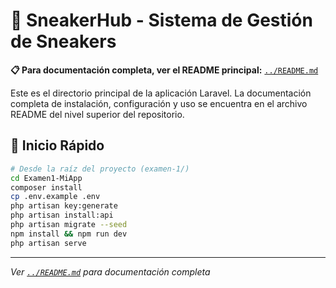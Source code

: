 # 🚀 SneakerHub - Sistema de Gestión de Sneakers

**📋 Para documentación completa, ver el README principal:** [`../README.md`](../README.md)

Este es el directorio principal de la aplicación Laravel. La documentación completa de instalación, configuración y uso se encuentra en el archivo README del nivel superior del repositorio.

## 🚀 Inicio Rápido

```bash
# Desde la raíz del proyecto (examen-1/)
cd Examen1-MiApp
composer install
cp .env.example .env
php artisan key:generate
php artisan install:api
php artisan migrate --seed
npm install && npm run dev
php artisan serve
```

---

*Ver [`../README.md`](../README.md) para documentación completa*
